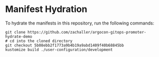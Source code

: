 # Manifest Hydration

To hydrate the manifests in this repository, run the following commands:

```shell
git clone https://github.com/zachaller/argocon-gitops-promoter-hydrate-demo
# cd into the cloned directory
git checkout 5b08ebb2f1773a9b4b19a9abd1409f40b68845bb
kustomize build ./user-configuration/development
```
